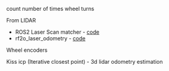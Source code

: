 count number of times wheel turns

From LIDAR

-   ROS2 Laser Scan matcher - [code](https://github.com/AlexKaravaev/ros2_laser_scan_matcher)
-   rf2o_laser_odometry - [code](https://github.com/Adlink-ROS/rf2o_laser_odometry)

Wheel encoders

Kiss icp (Iterative closest point) - 3d lidar odometry estimation

